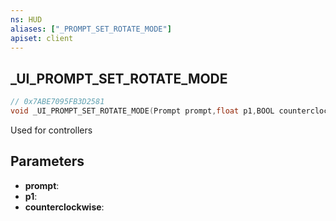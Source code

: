 ```yaml
---
ns: HUD
aliases: ["_PROMPT_SET_ROTATE_MODE"]
apiset: client
---
```

## _UI_PROMPT_SET_ROTATE_MODE

```c
// 0x7ABE7095FB3D2581
void _UI_PROMPT_SET_ROTATE_MODE(Prompt prompt,float p1,BOOL counterclockwise);
```

Used for controllers

## Parameters
* **prompt**:
* **p1**:
* **counterclockwise**:
